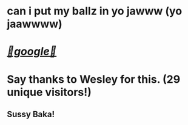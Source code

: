 # can i put my ballz in yo jawww (yo jaawwww)

# ***[💖google💖](https://google.com/)***

# Say thanks to Wesley for this. (29 unique visitors!)

## Sussy Baka!
